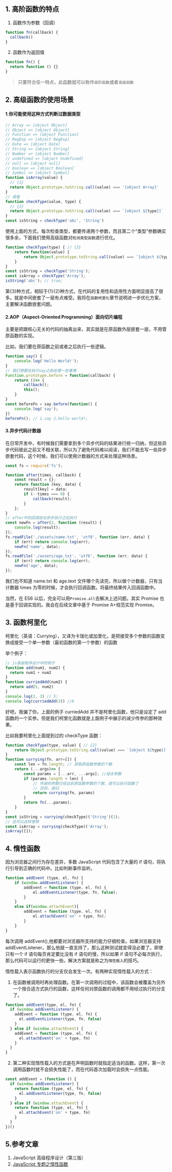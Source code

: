 ## 1. 高阶函数的特点

1. 函数作为参数（回调）

```javascript
function fn(callback) {
  callback()
}
```

2. 函数作为返回值

```javascript
function fn() {
  return function () {}
}
```

> 只要符合任一特点，此函数就可以称作`高阶函数`或者`高级函数`

## 2. 高级函数的使用场景

#### 1.你可能使用这种方式判断过数据类型

```javascript
// Array => [object Object]
// Object => [object Object]
// Function => [object Function]
// RegExp => [object RegExp]
// Date => [object Date]
// String => [object String]
// Number => [object Number]
// undefined => [object Undefined]
// null => [object null]
// boolean => [object Boolean]
// Symbol => [object Symbol]
function isArray(value) {
  // {1}
  return Object.prototype.toString.call(value) === '[object Array]'
}
// 或者
function checkType(value, type) {
  // {2}
  return Object.prototype.toString.call(value) === `[object ${type}]`
}
const isString = checkType('abc', 'String')
```

使用上面的方式，每次检查类型，都要传递两个参数，而且第二个“类型”参数确实很多余，下面我们使用高级函数对`检测类型函数`进行优化。

```JavaScript
function checkType(type) { // {3}
    return function(value) {
        return Object.prototype.toString.call(value) === `[object ${type}]`;
    }
}
const isString = checkType('String');
const isArray = checkType('Array');
isString('abc'); // true;
```

第{3}种方式，相较于{1}{2}种方式，在代码的复用性和适用性方面明显提高了很多。就是中间嵌套了一层有点难受。我将在`函数柯里化`章节说明进一步优化方案，主要解决函数嵌套问题。

#### 2.AOP（Aspect-Oriented Programming）面向切片编程

主要是把跟核心无关的代码的抽离出来，其实就是在原函数外层嵌套一层，不用管原函数的实现。

比如，我们要在原函数之前或者之后执行一些逻辑。

```JavaScript
function say() {
    console.log('Hello World!');
}
// 我们想要在执行say之前处理一些事情
Function.prototype.before = function(callback) {
    return ()=> {
        callback();
        this();
    }
}
const beforeFn = say.before(function() {
    console.log('say');
})
beforeFn(); // 1.say 2.hello world!;
```

#### 3.异步代码计数器

在日常开发中，有时候我们需要拿到多个异步代码的结果进行统一归纳，但这些异步代码彼此之前又不相关联，所以为了避免代码难以阅读，我们不能去写一些异步嵌套代码，这个时候，我们可以使用计数器的方式来处理这种场景。

```JavaScript
const fs = require('fs');

function after(times, callback) {
    const result = {};
    return function (key, data) {
    	result[key] = data;
    	if (--times === 0) {
    		callback(result);
    	}
    };
}
// after中的回调会在异步执行之后执行
const newFn = after(2, function (result) {
    console.log(result);
});
fs.readFile('./assets/name.txt', 'utf8', function (err, data) {
    if (err) return console.log(err);
    newFn('name', data);
});
fs.readFile('./assets/age.txt', 'utf8', function (err, data) {
    if (err) return console.log(err);
    newFn('age', data);
});
```

我们也不知道 name.txt 和 age.text 文件哪个先读完，所以做个计数器，只有当计数器 times 为零的时候，才会执行回调函数。将最终结果传入回调函数中。

当然，在 ES6 以后，完全可以用`Promise.all`去解决上述问题。其实 Promise 也是基于回调实现的。我会在后续文章中基于 Promise A+规范实现 Promise。

## 3. 函数柯里化

柯里化（英语：Currying），又译为卡瑞化或加里化，是把接受多个参数的函数变换成接受一个单一参数（最初函数的第一个参数）的函数

举个例子：

```javascript
// js高级程序设计中的例子
function add(num1, num2) {
  return num1 + num2
}
function curriedAdd(num2) {
  return add(5, num2)
}
console.log(2, 3) // 5;
console.log(curriedAdd(3)) //8
```

好吧，我骗了你，上面的例子 curriedAdd 并不是柯里化函数，他只是设定了 add 函数的一个实参。但是我们柯里化函数就是上面例子中展示的减少传参的那种效果。

比如我要柯里化上面提到过的 checkType 函数：

```JavaScript
function checkType(type, value) { // {2}
    return Object.prototype.toString.call(value) === `[object ${type}]`;
}
function currying(fn, arr=[]) {
    const len = fn.length; // 获取原函数参数的个数
    return (...args)=> {
        const params = [...arr, ...args]; //组合参数
        if (params.length < len) {
            // 传递的参数已经达到原函数参数的个数，就可以执行函数了
            // 否则，递归
            return currying(fn, params)
        }
        return fn(...params);
    }
}
const isString = currying(checkType)('String')(1);
// 还可以这样使用
const isArray = currying(checkType)('Array');
isArray([]);
```

## 4. 惰性函数

因为浏览器之间行为存在差异，多数 JavaScript 代码包含了大量的 if 语句，将执行引导到正确的代码中。比如判断事件监听。

```JavaScript
function addEvent (type, el, fn) {
    if (window.addEventListener) {
        addEvent = function (type, el, fn) {
            el.addEventListener(type, fn, false);
        }
    }
    else if(window.attachEvent){
        addEvent = function (type, el, fn) {
            el.attachEvent('on' + type, fn);
        }
    }
}
```

每次调用 addEvent(),他都要对浏览器所支持的能力仔细检查。如果浏览器支持 addEventListener，那么他就一直支持了，那么这种测试就变得没必要了。即使只有一个 if 语句每页肯定要比没有 if 语句的慢，所以如果 if 语句不必每次执行，那么代码可以运行的更快一些。解决方案就是称之为`惰性载入`的技巧。

惰性载入表示函数执行的分支仅会发生一次。有两种实现惰性载入的方式：

1. 在函数被调用时再处理函数。在第一次调用的过程中，该函数会被覆盖为另外一个按合适方式执行的函数，这样任何对原函数的调用都不用经过执行的分支了。

```javascript
function addEvent(type, el, fn) {
  if (window.addEventListener) {
    addEvent = function (type, el, fn) {
      el.addEventListener(type, fn, false)
    }
  } else if (window.attachEvent) {
    addEvent = function (type, el, fn) {
      el.attachEvent('on' + type, fn)
    }
  }
}
```

2. 第二种实现惰性载入的方式是在声明函数时就指定适当的函数。这样，第一次调用函数时就不会损失性能了，而在代码首次加载时会损失一点性能。

```javascript
const addEvent = (function () {
  if (window.addEventListener) {
    return function (type, el, fn) {
      el.addEventListener(type, fn, false)
    }
  } else if (window.attachEvent) {
    return function (type, el, fn) {
      el.attachEvent('on' + type, fn)
    }
  }
})()
```

## 5.参考文章

1. JavaScript 高级程序设计（第三版）
2. [JavaScript 专题之惰性函数](https://github.com/mqyqingfeng/Blog/issues/44)
